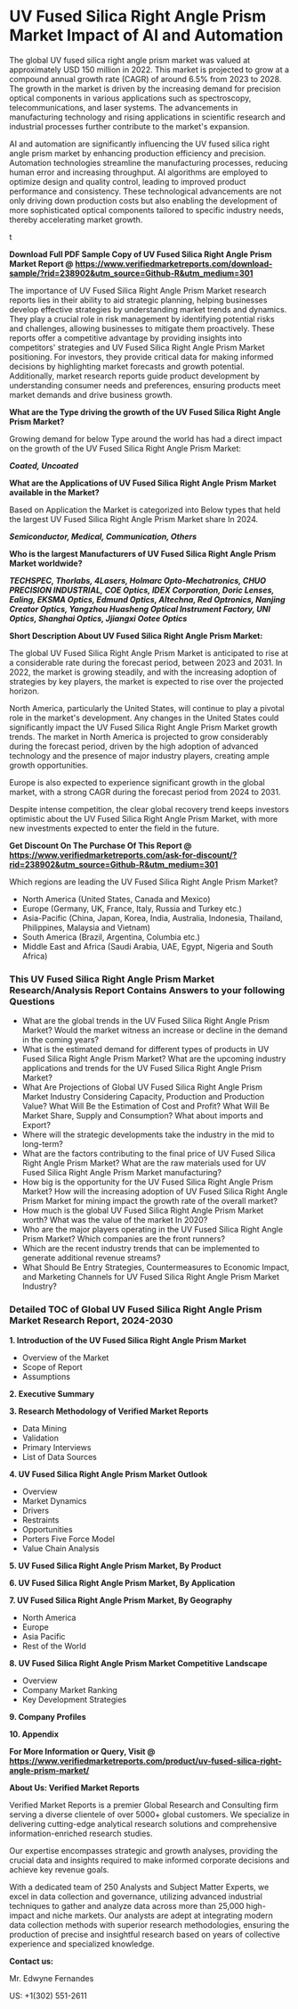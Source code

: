<meta name="title" content="Global UV Fused Silica Right Angle Prism Market Impact of AI and Automation"><meta name="description" content="The global UV fused silica right angle prism market was valued at approximately USD 150 million in 2022. This market is projected to grow at a compound annual growth r"><meta name="title" content="UV Fused Silica Right Angle Prism Market Size, Share, Scope, Trends, Growth, Opportunities, Analysis, Forecast"><h1>UV Fused Silica Right Angle Prism Market Impact of AI and Automation</h1><p>The global UV fused silica right angle prism market was valued at approximately USD 150 million in 2022. This market is projected to grow at a compound annual growth rate (CAGR) of around 6.5% from 2023 to 2028. The growth in the market is driven by the increasing demand for precision optical components in various applications such as spectroscopy, telecommunications, and laser systems. The advancements in manufacturing technology and rising applications in scientific research and industrial processes further contribute to the market's expansion.</p><p>AI and automation are significantly influencing the UV fused silica right angle prism market by enhancing production efficiency and precision. Automation technologies streamline the manufacturing processes, reducing human error and increasing throughput. AI algorithms are employed to optimize design and quality control, leading to improved product performance and consistency. These technological advancements are not only driving down production costs but also enabling the development of more sophisticated optical components tailored to specific industry needs, thereby accelerating market growth.</p>t</p><p id="" class=""><strong>Download Full PDF Sample Copy of UV Fused Silica Right Angle Prism Market Report @ <a href="https://www.verifiedmarketreports.com/download-sample/?rid=238902&utm_source=Github-R&utm_medium=301" target="_blank">https://www.verifiedmarketreports.com/download-sample/?rid=238902&utm_source=Github-R&utm_medium=301</a></strong></p><p>The importance of&nbsp;UV Fused Silica Right Angle Prism Market research reports lies in their ability to aid strategic planning, helping businesses develop effective strategies by understanding market trends and dynamics. They play a crucial role in risk management by identifying potential risks and challenges, allowing businesses to mitigate them proactively. These reports offer a competitive advantage by providing insights into competitors' strategies and UV Fused Silica Right Angle Prism Market positioning. For investors, they provide critical data for making informed decisions by highlighting market forecasts and growth potential. Additionally, market research reports guide product development by understanding consumer needs and preferences, ensuring products meet market demands and drive business growth.</p><p><strong>What are the&nbsp;Type driving the growth of the UV Fused Silica Right Angle Prism Market?</strong></p><p id="" class="">Growing demand for below Type around the world has had a direct impact on the growth of the UV Fused Silica Right Angle Prism Market:</p><em><strong>Coated, Uncoated</strong></em></p><strong>What are the&nbsp;Applications&nbsp;of UV Fused Silica Right Angle Prism Market available in the Market?</strong></p><p id="" class="">Based on Application the Market is categorized into Below types that held the largest UV Fused Silica Right Angle Prism Market share In 2024.</p><em><strong>Semiconductor, Medical, Communication, Others</strong></em></p><strong>Who is the largest Manufacturers of UV Fused Silica Right Angle Prism Market worldwide?</strong></p><p><em><strong>TECHSPEC, Thorlabs, 4Lasers, Holmarc Opto-Mechatronics, CHUO PRECISION INDUSTRIAL, COE Optics, IDEX Corporation, Doric Lenses, Ealing, EKSMA Optics, Edmund Optics, Altechna, Red Optronics, Nanjing Creator Optics, Yangzhou Huasheng Optical lnstrument Factory, UNI Optics, Shanghai Optics, Jjiangxi Ootee Optics</strong></em></p><p id="" class=""><strong>Short Description About UV Fused Silica Right Angle Prism Market:</strong></p><p>The global UV Fused Silica Right Angle Prism Market is anticipated to rise at a considerable rate during the forecast period, between 2023 and 2031. In 2022, the market is growing steadily, and with the increasing adoption of strategies by key players, the market is expected to rise over the projected horizon.</p><p>North America, particularly the United States, will continue to play a pivotal role in the market's development. Any changes in the United States could significantly impact the UV Fused Silica Right Angle Prism Market growth trends. The market in North America is projected to grow considerably during the forecast period, driven by the high adoption of advanced technology and the presence of major industry players, creating ample growth opportunities.</p><p>Europe is also expected to experience significant growth in the global market, with a strong CAGR during the forecast period from 2024 to 2031.</p><p>Despite intense competition, the clear global recovery trend keeps investors optimistic about the UV Fused Silica Right Angle Prism Market, with more new investments expected to enter the field in the future.</p><p id="" class=""><strong>Get Discount On The Purchase Of This Report @ <a href="https://www.verifiedmarketreports.com/ask-for-discount/?rid=238902&utm_source=Github-R&utm_medium=301" target="_blank">https://www.verifiedmarketreports.com/ask-for-discount/?rid=238902&utm_source=Github-R&utm_medium=301</a></strong></p>Which regions are leading the UV Fused Silica Right Angle Prism Market?</p><ul><li>North America (United States, Canada and Mexico)</li><li>Europe (Germany, UK, France, Italy, Russia and Turkey etc.)</li><li>Asia-Pacific (China, Japan, Korea, India, Australia, Indonesia, Thailand, Philippines, Malaysia and Vietnam)</li><li>South America (Brazil, Argentina, Columbia etc.)</li><li>Middle East and Africa (Saudi Arabia, UAE, Egypt, Nigeria and South Africa)</li></ul><h3 id="" class="">This UV Fused Silica Right Angle Prism Market Research/Analysis Report Contains Answers to your following Questions</h3><ul><li>What are the global trends in the UV Fused Silica Right Angle Prism Market? Would the market witness an increase or decline in the demand in the coming years?</li><li>What is the estimated demand for different types of products in UV Fused Silica Right Angle Prism Market? What are the upcoming industry applications and trends for the UV Fused Silica Right Angle Prism Market?</li><li>What Are Projections of Global UV Fused Silica Right Angle Prism Market Industry Considering Capacity, Production and Production Value? What Will Be the Estimation of Cost and Profit? What Will Be Market Share, Supply and Consumption? What about imports and Export?</li><li>Where will the strategic developments take the industry in the mid to long-term?</li><li>What are the factors contributing to the final price of UV Fused Silica Right Angle Prism Market? What are the raw materials used for UV Fused Silica Right Angle Prism Market manufacturing?</li><li>How big is the opportunity for the UV Fused Silica Right Angle Prism Market? How will the increasing adoption of UV Fused Silica Right Angle Prism Market for mining impact the growth rate of the overall market?</li><li>How much is the global UV Fused Silica Right Angle Prism Market worth? What was the value of the market In 2020?</li><li>Who are the major players operating in the UV Fused Silica Right Angle Prism Market? Which companies are the front runners?</li><li>Which are the recent industry trends that can be implemented to generate additional revenue streams?</li><li>What Should Be Entry Strategies, Countermeasures to Economic Impact, and Marketing Channels for UV Fused Silica Right Angle Prism Market Industry?</li></ul><h3 id="" class="">Detailed TOC of Global UV Fused Silica Right Angle Prism Market Research Report, 2024-2030</h3><p id="" class=""><strong>1. Introduction of the UV Fused Silica Right Angle Prism Market</strong></p><ul><li>Overview of the Market</li><li>Scope of Report</li><li>Assumptions</li></ul><p id="" class=""><strong>2. Executive Summary</strong></p><p id="" class=""><strong>3. Research Methodology of Verified Market Reports</strong></p><ul><li>Data Mining</li><li>Validation</li><li>Primary Interviews</li><li>List of Data Sources</li></ul><p id="" class=""><strong>4. UV Fused Silica Right Angle Prism Market Outlook</strong></p><ul><li>Overview</li><li>Market Dynamics</li><li>Drivers</li><li>Restraints</li><li>Opportunities</li><li>Porters Five Force Model</li><li>Value Chain Analysis</li></ul><p id="" class=""><strong>5. UV Fused Silica Right Angle Prism Market, By Product</strong></p><p id="" class=""><strong>6. UV Fused Silica Right Angle Prism Market, By Application</strong></p><p id="" class=""><strong>7. UV Fused Silica Right Angle Prism Market, By Geography</strong></p><ul><li>North America</li><li>Europe</li><li>Asia Pacific</li><li>Rest of the World</li></ul><p id="" class=""><strong>8. UV Fused Silica Right Angle Prism Market Competitive Landscape</strong></p><ul><li>Overview</li><li>Company Market Ranking</li><li>Key Development Strategies</li></ul><p id="" class=""><strong>9. Company Profiles</strong></p><p id="" class=""><strong>10. Appendix</strong></p><p id="" class=""><strong>For More Information or Query, Visit @ <a href="https://www.verifiedmarketreports.com/product/uv-fused-silica-right-angle-prism-market/" target="_blank">https://www.verifiedmarketreports.com/product/uv-fused-silica-right-angle-prism-market/</a></strong></p><p id="" class=""><strong>About Us: Verified Market Reports</strong></p><p id="" class="">Verified Market Reports is a premier Global Research and Consulting firm serving a diverse clientele of over 5000+ global customers. We specialize in delivering cutting-edge analytical research solutions and comprehensive information-enriched research studies.</p><p id="" class="">Our expertise encompasses strategic and growth analyses, providing the crucial data and insights required to make informed corporate decisions and achieve key revenue goals.</p><p id="" class="">With a dedicated team of 250 Analysts and Subject Matter Experts, we excel in data collection and governance, utilizing advanced industrial techniques to gather and analyze data across more than 25,000 high-impact and niche markets. Our analysts are adept at integrating modern data collection methods with superior research methodologies, ensuring the production of precise and insightful research based on years of collective experience and specialized knowledge.</p><p id="" class=""><strong>Contact us:</strong></p><p id="" class="">Mr. Edwyne Fernandes</p><p id="" class="">US: +1(302) 551-2611</p>